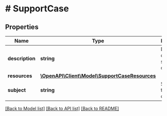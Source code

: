 # # SupportCase

## Properties

Name | Type | Description | Notes
------------ | ------------- | ------------- | -------------
**description** | **string** | Description of the support case. | [optional]
**resources** | [**\OpenAPI\Client\Model\SupportCaseResources**](SupportCaseResources.md) |  |
**subject** | **string** | Subject of the support case. |

[[Back to Model list]](../../README.md#models) [[Back to API list]](../../README.md#endpoints) [[Back to README]](../../README.md)
